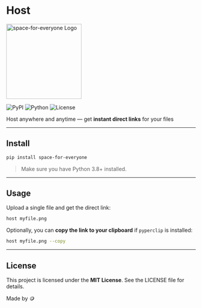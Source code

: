 
# Host
<img src="https://i.ibb.co/JW8JZzWn/logo-nobg.png" alt="space-for-everyone Logo" width="200" height="200">


![PyPI](https://img.shields.io/pypi/v/space-for-everyone)
![Python](https://img.shields.io/pypi/pyversions/space-for-everyone)
![License](https://img.shields.io/badge/License-MIT-blue)

Host anywhere and anytime — get **instant direct links** for your files

---

## Install

```bash
pip install space-for-everyone
```

> Make sure you have Python 3.8+ installed.

---

## Usage

Upload a single file and get the direct link:

```bash
host myfile.png
```

Optionally, you can **copy the link to your clipboard** if `pyperclip` is installed:

```bash
host myfile.png --copy
```
---

## License

This project is licensed under the **MIT License**. See the LICENSE file for details.

Made by 🪙





